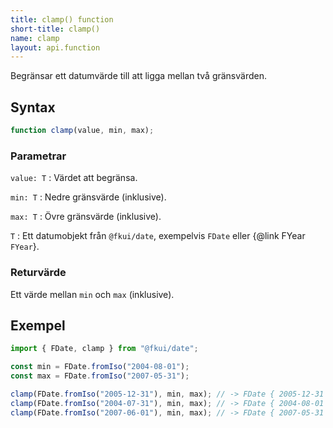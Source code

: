 ```yaml
---
title: clamp() function
short-title: clamp()
name: clamp
layout: api.function
---
```


Begränsar ett datumvärde till att ligga mellan två gränsvärden.

## Syntax

```ts nocompile nolint
function clamp(value, min, max);
```

### Parametrar

`value: T`
: Värdet att begränsa.

`min: T`
: Nedre gränsvärde (inklusive).

`max: T`
: Övre gränsvärde (inklusive).

`T`
: Ett datumobjekt från `@fkui/date`, exempelvis `FDate` eller {@link FYear `FYear`}.

### Returvärde

Ett värde mellan `min` och `max` (inklusive).

## Exempel

```ts
import { FDate, clamp } from "@fkui/date";

const min = FDate.fromIso("2004-08-01");
const max = FDate.fromIso("2007-05-31");

clamp(FDate.fromIso("2005-12-31"), min, max); // -> FDate { 2005-12-31 } in range
clamp(FDate.fromIso("2004-07-31"), min, max); // -> FDate { 2004-08-01 } min
clamp(FDate.fromIso("2007-06-01"), min, max); // -> FDate { 2007-05-31 } max
```
